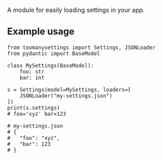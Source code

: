 A module for easily loading settings in your app.

## Example usage

```python3
from toomanysettings import Settings, JSONLoader
from pydantic import BaseModel

class MySettings(BaseModel):
    foo: str
    bar: int

s = Settings(model=MySettings, loaders=[
    JSONLoader("my-settings.json")
])
print(s.settings)
# foo='xyz' bar=123

# my-settings.json
# {
#   "foo": "xyz",
#   "bar": 123
# }
```